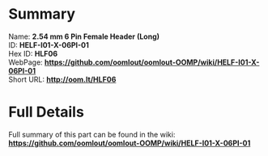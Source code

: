 
Summary
=================
  
Name: __2.54 mm 6 Pin Female Header (Long)__    
ID: __HELF-I01-X-06PI-01__   
Hex ID: __HLF06__   
WebPage: __https://github.com/oomlout/oomlout-OOMP/wiki/HELF-I01-X-06PI-01__   
Short URL: __http://oom.lt/HLF06__   

Full Details
==========================
Full summary of this part can be found in the wiki:   
__https://github.com/oomlout/oomlout-OOMP/wiki/HELF-I01-X-06PI-01__    


